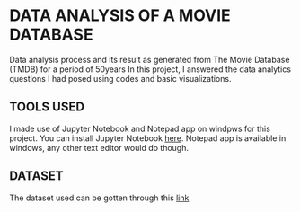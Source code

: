 # DATA ANALYSIS OF A MOVIE DATABASE

Data analysis process and its result as generated from The Movie Database (TMDB) for a period of 50years
In this project, I answered the data analytics questions I had posed using codes and basic visualizations.

## TOOLS USED

I made use of Jupyter Notebook and Notepad app on windpws for this project.  You can install Jupyter Notebook [here](https://www.geeksforgeeks.org/how-to-install-jupyter-notebook-in-windows/).  Notepad app is available in windows, any other text editor would do though.

## DATASET  

The dataset used can be gotten through this [link](https://d17h27t6h515a5.cloudfront.net/topher/2017/October/59dd1c4c_tmdb-movies/tmdb-movies.csv)
